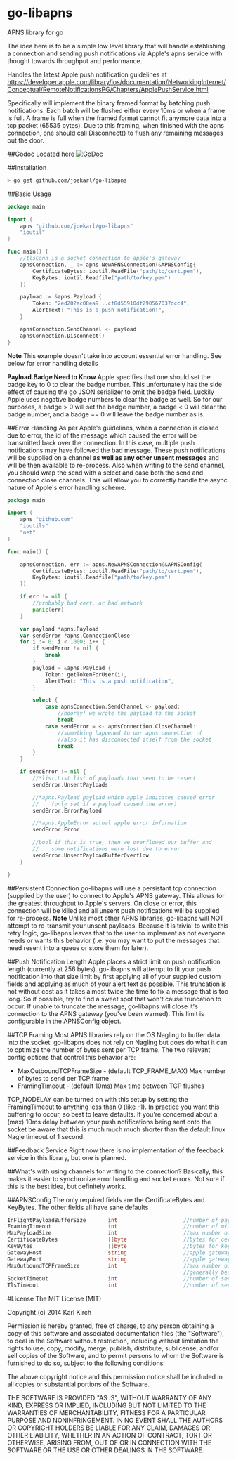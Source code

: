 go-libapns
==========

APNS library for go

The idea here is to be a simple low level library that will handle establishing a connection and sending push notifications via Apple's apns service with thought towards throughput and performance.

Handles the latest Apple push notification guidelines at https://developer.apple.com/library/ios/documentation/NetworkingInternet/Conceptual/RemoteNotificationsPG/Chapters/ApplePushService.html

Specifically will implement the binary framed format by batching push notifications. Each batch will be flushed either every 10ms or when a frame is full. A frame is full when the framed format cannot fit anymore data into a tcp packet (65535 bytes). Due to this framing, when finished with the apns connection, one should call Disconnect() to flush any remaining messages out the door.

##Godoc
Located here [![GoDoc](https://godoc.org/github.com/joekarl/go-libapns?status.svg)](https://godoc.org/github.com/joekarl/go-libapns)

##Installation

```bash
> go get github.com/joekarl/go-libapns
```

##Basic Usage
```go
package main

import (
    apns "github.com/joekarl/go-libapns"
    "ioutil"
)

func main() {
    //tlsConn is a socket connection to apple's gateway
    apnsConnection, _ := apns.NewAPNSConnection(&APNSConfig{
        CertificateBytes: ioutil.ReadFile("path/to/cert.pem"),
        KeyBytes: ioutil.Readfile("path/to/key.pem")
    })

    payload := &apns.Payload {
        Token: "2ed202ac08ea9...cf8d55910df290567037dcc4",
        AlertText: "This is a push notification!",
    }

    apnsConnection.SendChannel <- payload
    apnsConnection.Disconnect()
}
```
**Note** This example doesn't take into account essential error handling. See below for error handling details

**Payload.Badge Need to Know** Apple specifies that one should set the badge key to 0 to clear the badge number. This unfortunately has the side effect of causing the go JSON serializer to omit the badge field. Luckily Apple uses negative badge numbers to clear the badge as well. So for our purposes, a badge > 0 will set the badge number, a badge < 0 will clear the badge number, and a badge == 0 will leave the badge number as is.

##Error Handling
As per Apple's guidelines, when a connection is closed due to error, the id of the message which caused the error will be transmitted back over the connection. In this case, multiple push notifications may have followed the bad message. These push notifications will be supplied on a channel **as well as any other unsent messages** and will be then available to re-process. Also when writing to the send channel, you should wrap the send with a select and case both the send and connection close channels. This will allow you to correctly handle the async nature of Apple's error handling scheme.

```go
package main

import (
    apns "github.com"
    "ioutils"
    "net"
)

func main() {

    apnsConnection, err := apns.NewAPNSConnection(&APNSConfig{
        CertificateBytes: ioutil.ReadFile("path/to/cert.pem"),
        KeyBytes: ioutil.Readfile("path/to/key.pem")
    })

    if err != nil {
        //probably bad cert, or bad network
        panic(err)
    }

    var payload *apns.Payload
    var sendError *apns.ConnectionClose
    for i := 0; i < 1000; i++ {
        if sendError != nil {
            break
        }
        payload = &apns.Payload {
            Token: getTokenForUser(i),
            AlertText: "This is a push notification",
        }

        select {
            case apnsConnection.SendChannel <- payload:
                //hooray! we wrote the payload to the socket
                break
            case sendError = <- apnsConnection.CloseChannel:
                //something happened to our apns connection :(
                //also it has disconnected itself from the socket
                break
        }
    }

    if sendError != nil {
        //*list.List list of payloads that need to be resent
        sendError.UnsentPayloads

        //*apns.Payload payload which apple indicates caused error
        //    (only set if a payload caused the error)
        sendError.ErrorPayload

        //*apns.AppleError actual apple error information
        sendError.Error

        //bool if this is true, then we overflowed our buffer and
        //    some notifications were lost due to error
        sendError.UnsentPayloadBufferOverflow
    }

}
```

##Persistent Connection
go-libapns will use a persistant tcp connection (supplied by the user) to connect to Apple's APNS gateway. This allows for the greatest throughput to Apple's servers. On close or error, this connection will be killed and all unsent push notifications will be supplied for re-process. **Note** Unlike most other APNS libraries, go-libapns will NOT attempt to re-transmit your unsent payloads. Because it is trivial to write this retry logic, go-libapns leaves that to the user to implement as not everyone needs or wants this behavior (i.e. you may want to put the messages that need resent into a queue or store them for later).

##Push Notification Length
Apple places a strict limit on push notification length (currently at 256 bytes). go-libapns will attempt to fit your push notification into that size limit by first applying all of your supplied custom fields and applying as much of your alert text as possible. This truncation is not without cost as it takes almost twice the time to fix a message that is too long. So if possible, try to find a sweet spot that won't cause truncation to occur. If unable to truncate the message, go-libapns will close it's connection to the APNS gateway (you've been warned). This limit is configurable in the APNSConfig object.

##TCP Framing
Most APNS libraries rely on the OS Nagling to buffer data into the socket. go-libapns does not rely on Nagling but does do what it can to optimize the number of bytes sent per TCP frame. The two relevant config options that control this behavior are:

* MaxOutboundTCPFrameSize - (default TCP_FRAME_MAX) Max number of bytes to send per TCP frame
* FramingTimeout - (default 10ms) Max time between TCP flushes

TCP_NODELAY can be turned on with this setup by setting the FramingTimeout to anything less than 0 (like -1). In practice you want this buffering to occur, so best to leave defaults. If you're concerned about a (max) 10ms delay between your push notifications being sent onto the socket be aware that this is much much much shorter than the default linux Nagle timeout of 1 second.

##Feedback Service
Right now there is no implementation of the feedback service in this library, but one is planned.

##What's with using channels for writing to the connection?
Basically, this makes it easier to synchronize error handling and socket errors. Not sure if this is the best idea, but definitely works.

##APNSConfig
The only required fields are the CertificateBytes and KeyBytes.
The other fields all have sane defaults

```go
InFlightPayloadBufferSize       int                     //number of payloads to keep for error purposes, defaults to 10000
FramingTimeout                  int                     //number of milliseconds between frame flushes, defaults to 10ms
MaxPayloadSize                  int                     //max number of bytes allowed in payload, defaults to 256
CertificateBytes                []byte                  //bytes for cert.pem : required
KeyBytes                        []byte                  //bytes for key.pem : required
GatewayHost                     string                  //apple gateway, defaults to "gateway.push.apple.com"
GatewayPort                     string                  //apple gateway port, defaults to "2195"
MaxOutboundTCPFrameSize         int                     //max number of bytes to frame data to, defaults to TCP_FRAME_MAX
                                                        //generally best to NOT set this and use the default
SocketTimeout                   int                     //number of seconds to wait before bailing on a socket connection
TlsTimeout                      int                     //number of seconds to wait before bailing on a tls handshake
```

#License
The MIT License (MIT)

Copyright (c) 2014 Karl Kirch

Permission is hereby granted, free of charge, to any person obtaining a copy
of this software and associated documentation files (the "Software"), to deal
in the Software without restriction, including without limitation the rights
to use, copy, modify, merge, publish, distribute, sublicense, and/or sell
copies of the Software, and to permit persons to whom the Software is
furnished to do so, subject to the following conditions:

The above copyright notice and this permission notice shall be included in all
copies or substantial portions of the Software.

THE SOFTWARE IS PROVIDED "AS IS", WITHOUT WARRANTY OF ANY KIND, EXPRESS OR
IMPLIED, INCLUDING BUT NOT LIMITED TO THE WARRANTIES OF MERCHANTABILITY,
FITNESS FOR A PARTICULAR PURPOSE AND NONINFRINGEMENT. IN NO EVENT SHALL THE
AUTHORS OR COPYRIGHT HOLDERS BE LIABLE FOR ANY CLAIM, DAMAGES OR OTHER
LIABILITY, WHETHER IN AN ACTION OF CONTRACT, TORT OR OTHERWISE, ARISING FROM,
OUT OF OR IN CONNECTION WITH THE SOFTWARE OR THE USE OR OTHER DEALINGS IN THE
SOFTWARE.

